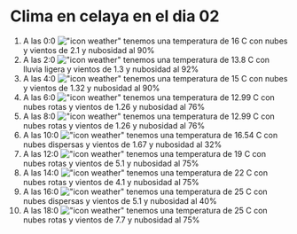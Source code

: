 # Clima en celaya en el dia 02

1. A las 0:0 !["icon weather"](http://openweathermap.org/img/w/04n.png) tenemos una temperatura de 16 C con nubes y  vientos de 2.1 y nubosidad al 90%
1. A las 2:0 !["icon weather"](http://openweathermap.org/img/w/10n.png) tenemos una temperatura de 13.8 C con lluvia ligera y  vientos de 1.3 y nubosidad al 92%
1. A las 4:0 !["icon weather"](http://openweathermap.org/img/w/04n.png) tenemos una temperatura de 15 C con nubes y  vientos de 1.32 y nubosidad al 90%
1. A las 6:0 !["icon weather"](http://openweathermap.org/img/w/04n.png) tenemos una temperatura de 12.99 C con nubes rotas y  vientos de 1.26 y nubosidad al 76%
1. A las 8:0 !["icon weather"](http://openweathermap.org/img/w/04d.png) tenemos una temperatura de 12.99 C con nubes rotas y  vientos de 1.26 y nubosidad al 76%
1. A las 10:0 !["icon weather"](http://openweathermap.org/img/w/03d.png) tenemos una temperatura de 16.54 C con nubes dispersas y  vientos de 1.67 y nubosidad al 32%
1. A las 12:0 !["icon weather"](http://openweathermap.org/img/w/04d.png) tenemos una temperatura de 19 C con nubes rotas y  vientos de 5.1 y nubosidad al 75%
1. A las 14:0 !["icon weather"](http://openweathermap.org/img/w/04d.png) tenemos una temperatura de 22 C con nubes rotas y  vientos de 4.1 y nubosidad al 75%
1. A las 16:0 !["icon weather"](http://openweathermap.org/img/w/03d.png) tenemos una temperatura de 25 C con nubes dispersas y  vientos de 5.1 y nubosidad al 40%
1. A las 18:0 !["icon weather"](http://openweathermap.org/img/w/04d.png) tenemos una temperatura de 25 C con nubes rotas y  vientos de 7.7 y nubosidad al 75%
